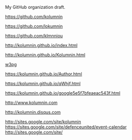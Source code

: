 My GitHub organization draft.

https://github.com/kolumnin

https://github.com/lokumnin

https://github.com/klmnniou

http://kolumnin.github.io/index.html

http://kolumnin.github.io/Kolumnin.html

<a href="http://kolumnin.github.io/w3egPge1.html">w3pg</a>

https://kolumnin.github.io/Author.html


https://kolumnin.github.io/qWhjf.html

https://kolumnin.github.io/google5e5f7bfeaeac543f.html

http://www.kolumnin.com

http://kolumnin.disqus.com

http://sites.google.com/site/kolumnin
https://sites.google.com/site/defenceunited/event-calendar
http://sites.google.com/site/
<!--IMG src='/IMG_20200128_082913.jpg'-->

